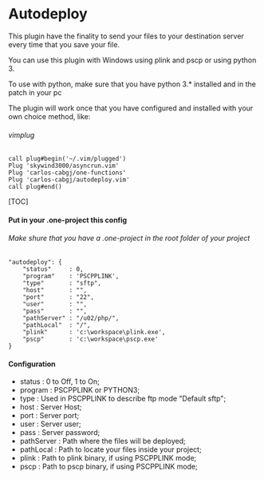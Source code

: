 
# Autodeploy
This plugin have the finality to send your files to your destination server every time that you save your file.

You can use this plugin with Windows using plink and pscp or using python 3.

To use with python, make sure that you have python 3.* installed and in the patch in your pc

The plugin will work once that you have configured and installed with your own choice method, like:

###### vimplug
	call plug#begin('~/.vim/plugged')
	Plug 'skywind3000/asyncrun.vim'
	Plug 'carlos-cabgj/one-functions'
	Plug 'carlos-cabgj/autodeploy.vim'
	call plug#end()

[TOC]

#### Put in your .one-project this config
###### Make shure that you have a .one-project in the root folder of your project

	"autodeploy": {
        "status"     : 0,
        "program"    : 'PSCPPLINK',
        "type"       : "sftp",
        "host"       : "",
        "port"       : "22",
        "user"       : "",
        "pass"       : "",
        "pathServer" : "/u02/php/",
        "pathLocal"  : "/",
        "plink"      : 'c:\workspace\plink.exe',
        "pscp"       : 'c:\workspace\pscp.exe'
    }

#### Configuration

- status : 0 to Off, 1 to On;
- program : PSCPPLINK or PYTHON3;
- type : Used in PSCPPLINK to describe ftp mode "Default sftp";
- host : Server Host;
- port : Server port;
- user : Server user;
- pass : Server password;
- pathServer : Path where the files will be deployed;
- pathLocal : Path to locate your files inside your project;
- plink : Path to plink binary, if using PSCPPLINK mode;
- pscp :  Path to pscp binary, if using PSCPPLINK mode;

